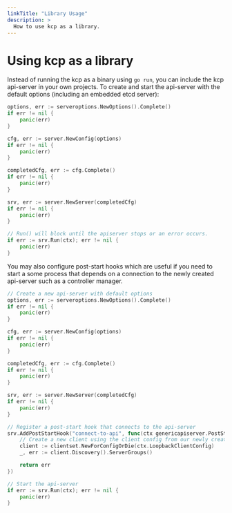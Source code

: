 ```yaml
---
linkTitle: "Library Usage"
description: >
  How to use kcp as a library.
---
```


# Using kcp as a library

Instead of running the kcp as a binary using `go run`, you can include the kcp api-server in your own projects. To create and start the api-server with the default options (including an embedded etcd server):

```go
options, err := serveroptions.NewOptions().Complete()
if err != nil {
    panic(err)
}

cfg, err := server.NewConfig(options)
if err != nil {
    panic(err)
}

completedCfg, err := cfg.Complete()
if err != nil {
    panic(err)
}

srv, err := server.NewServer(completedCfg)
if err != nil {
    panic(err)
}

// Run() will block until the apiserver stops or an error occurs.
if err := srv.Run(ctx); err != nil {
    panic(err)
}
```

You may also configure post-start hooks which are useful if you need to start a some process that depends on a connection to the newly created api-server such as a controller manager.

```go
// Create a new api-server with default options
options, err := serveroptions.NewOptions().Complete()
if err != nil {
    panic(err)
}

cfg, err := server.NewConfig(options)
if err != nil {
    panic(err)
}

completedCfg, err := cfg.Complete()
if err != nil {
    panic(err)
}

srv, err := server.NewServer(completedCfg)
if err != nil {
    panic(err)
}

// Register a post-start hook that connects to the api-server
srv.AddPostStartHook("connect-to-api", func(ctx genericapiserver.PostStartHookContext) error {
    // Create a new client using the client config from our newly created api-server
    client := clientset.NewForConfigOrDie(ctx.LoopbackClientConfig)
    _, err := client.Discovery().ServerGroups()

    return err
})

// Start the api-server
if err := srv.Run(ctx); err != nil {
    panic(err)
}
```
